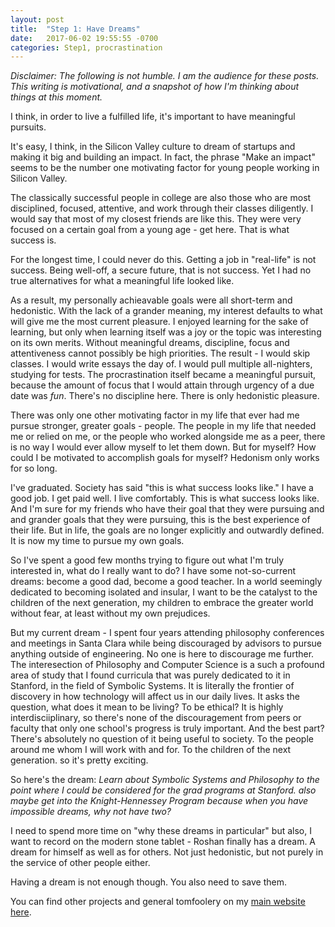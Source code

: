 ```yaml
---
layout: post
title:  "Step 1: Have Dreams"
date:   2017-06-02 19:55:55 -0700
categories: Step1, procrastination
---
```

_Disclaimer: The following is not humble. I am the audience for these posts. This writing is motivational, and a snapshot of how I'm thinking about things at this moment._

I think, in order to live a fulfilled life, it's important to have meaningful pursuits.

It's easy, I think, in the Silicon Valley culture to dream of startups and making it big and building an impact. In fact, the phrase "Make an impact" seems to be the number one motivating factor for young people working in Silicon Valley. 

The classically successful people in college are also those who are most disciplined, focused, attentive, and work through their classes diligently. I would say that most of my closest friends are like this. They were very focused on a certain goal from a young age - get here. That is what success is. 

For the longest time, I could never do this. Getting a job in "real-life" is not success. Being well-off, a secure future, that is not success. Yet I had no true alternatives for what a meaningful life looked like.

As a result, my personally achieavable goals were all short-term and hedonistic. With the lack of a grander meaning, my interest defaults to what will give me the most current pleasure. I enjoyed learning for the sake of learning, but only when learning itself was a joy or the topic was interesting on its own merits. Without meaningful dreams, discipline, focus and attentiveness cannot possibly be high priorities. The result - I would skip classes. I would write essays the day of. I would pull multiple all-nighters, studying for tests. The procrastination itself became a meaningful pursuit, because the amount of focus that I would attain through urgency of a due date was *fun*. There's no discipline here. There is only hedonistic pleasure. 

There was only one other motivating factor in my life that ever had me pursue stronger, greater goals - people. The people in my life that needed me or relied on me, or the people who worked alongside me as a peer, there is no way I would ever allow myself to let them down.
But for myself? How could I be motivated to accomplish goals for myself?
Hedonism only works for so long.

I've graduated. Society has said "this is what success looks like."
I have a good job. I get paid well. I live comfortably. This is what success looks like. 
And I'm sure for my friends who have their goal that they were pursuing and and grander goals that they were pursuing, this is the best experience of their life. 
But in life, the goals are no longer explicitly and outwardly defined. It is now my time to pursue my own goals.

So I've spent a good few months trying to figure out what I'm truly interested in, what do I really want to do? 
I have some not-so-current dreams: become a good dad, become a good teacher. In a world seemingly dedicated to becoming isolated and insular, I want to be the catalyst to the children of the next generation, my children to embrace the greater world without fear, at least without my own prejudices.


But my current dream - 
I spent four years attending philosophy conferences and meetings in Santa Clara while being discouraged by advisors to pursue anything outside of engineering. 
No one is here to discourage me further.
The interesection of Philosophy and Computer Science is a such a profound area of study that I found curricula that was purely dedicated to it in Stanford, in the field of Symbolic Systems.
It is literally the frontier of discovery in how technology will affect us in our daily lives. It asks the question, what does it mean to be living? To be ethical?
It is highly interdisciiplinary, so there's none of the discouragement from peers or faculty that only one school's progress is truly important.
And the best part? There's absolutely no question of it being useful to society. To the people around me whom I will work with and for. To the children of the next generation.
so it's pretty exciting. 


So here's the dream: 
*Learn about Symbolic Systems and Philosophy to the point where I could be considered for the grad programs at Stanford.*
*also maybe get into the Knight-Hennessey Program because when you have impossible dreams, why not have two?*

I need to spend more time on "why these dreams in particular" but also, I want to record on the modern stone tablet - Roshan finally has a dream.
A dream for himself as well as for others. Not just hedonistic, but not purely in the service of other people either.

Having a dream is not enough though. You also need to save them.

You can find other projects and general tomfoolery on my [main website here](http://tzeak.com).
